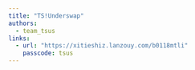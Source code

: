 ```yaml
---
title: "TS!Underswap"
authors:
  - team_tsus
links:
  - url: "https://xitieshiz.lanzouy.com/b0118mtli"
    passcode: tsus
---
```

